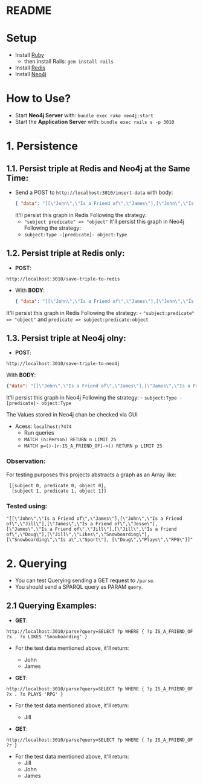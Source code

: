 # README

# Setup
- Install [Ruby](https://www.ruby-lang.org/en/documentation/installation/)
  - then install Rails: `gem install rails`
- Install [Redis](https://redis.io/topics/quickstart)
- Install [Neo4j](https://neo4j.com/docs/operations-manual/current/installation/)

# How to Use?
- Start **Neo4j Server** with:
    `bundle exec rake neo4j:start`
- Start the **Application Server** with:
    `bundle exec rails s -p 3010`

# 1. Persistence

## 1.1. Persist triple at Redis and Neo4j at the Same Time:
 - Send a POST to `http://localhost:3010/insert-data` with body:
    ```json
    { "data": "[[\"John\",\"Is a Friend of\",\"James\"],[\"John\",\"Is a Friend of\",\"Jill\"],[\"James\",\"Is a Friend of\",\"Jesse\"],[\"James\",\"Is a Friend of\",\"Jill\"],[\"Jill\",\"Is a friend of\",\"Doug\"],[\"Jill\",\"Likes\",\"Snowboarding\"],[\"Snowboarding\",\"Is a\",\"Sport\"], [\"Doug\",\"Plays\",\"RPG\"]]" }
    ```
    It'll persist this graph in Redis Following the strategy:
     - `"subject predicate" => "object"`
    It'll persist this graph in Neo4j Following the strategy:
    - `subject:Type -[predicate]- object:Type`


## 1.2. Persist triple at Redis only:
 - **POST**:
 ```
 http://localhost:3010/save-triple-to-redis
 ```
 - With **BODY**:
    ```json
    { "data": "[[\"John\",\"Is a Friend of\",\"James\"],[\"John\",\"Is a Friend of\",\"Jill\"],[\"James\",\"Is a Friend of\",\"Jesse\"],[\"James\",\"Is a Friend of\",\"Jill\"],[\"Jill\",\"Is a friend of\",\"Doug\"],[\"Jill\",\"Likes\",\"Snowboarding\"],[\"Snowboarding\",\"Is a\",\"Sport\"], [\"Doug\",\"Plays\",\"RPG\"]]" }
    ```
It'll persist this graph in Redis Following the strategy:
     - `"subject:predicate" => "object"` and `predicate => subject:predicate:object`

## 1.3. Persist triple at Neo4j olny:
- **POST**:
 ```
 http://localhost:3010/save-triple-to-neo4j
 ```
 With **BODY**:
   ```json
   {"data": "[[\"John\",\"Is a Friend of\",\"James\"],[\"James\",\"Is a Friend of\",\"Jesse\"],[\"Jill\",\"Is a friend of\",\"Doug\"],[\"Jill\",\"Likes\",\"Snowboarding\"],[\"Snowboarding\",\"Is a\",\"Sport\"]]" }
   ```
It'll persist this graph in Neo4j Following the strategy:
    - `subject:Type -[predicate]- object:Type`

  The Values stored in Neo4j chan be checked via GUI
   - Acess: `localhost:7474`
     - Run queries
      - `MATCH (n:Person) RETURN n LIMIT 25`
      - `MATCH p=()-[r:IS_A_FRIEND_OF]->() RETURN p LIMIT 25`

### Observation:
 For testing purposes this projects abstracts a graph as an Array like:
```
 [[subject 0, predicate 0, object 0],
  [subject 1, predicate 1, object 1]]
 ```

 ### Tested using:
  ```
  "[[\"John\",\"Is a Friend of\",\"James\"],[\"John\",\"Is a Friend of\",\"Jill\"],[\"James\",\"Is a Friend of\",\"Jesse\"],[\"James\",\"Is a Friend of\",\"Jill\"],[\"Jill\",\"Is a friend of\",\"Doug\"],[\"Jill\",\"Likes\",\"Snowboarding\"],[\"Snowboarding\",\"Is a\",\"Sport\"], [\"Doug\",\"Plays\",\"RPG\"]]"
  ```

# 2. Querying

- You can test Querying sending a GET request to `/parse`.
- You should send a SPARQL query as PARAM `query`.

## 2.1 Querying Examples:

  - **GET**:
  ```
  http://localhost:3010/parse?query=SELECT ?p WHERE { ?p IS_A_FRIEND_OF ?x . ?x LIKES 'Snowboarding' }
  ```
  - For the test data mentioned above, it'll return:
    - John
    - James

  - **GET**:
  ```
  http://localhost:3010/parse?query=SELECT ?p WHERE { ?p IS_A_FRIEND_OF ?x . ?x PLAYS 'RPG' }
  ```
  - For the test data mentioned above, it'll return:
    - Jill

  - **GET**:
  ```
  http://localhost:3010/parse?query=SELECT ?p WHERE { ?p IS_A_FRIEND_OF ?r }
  ```
  - For the test data mentioned above, it'll return:
    - Jill
    - John
    - James

